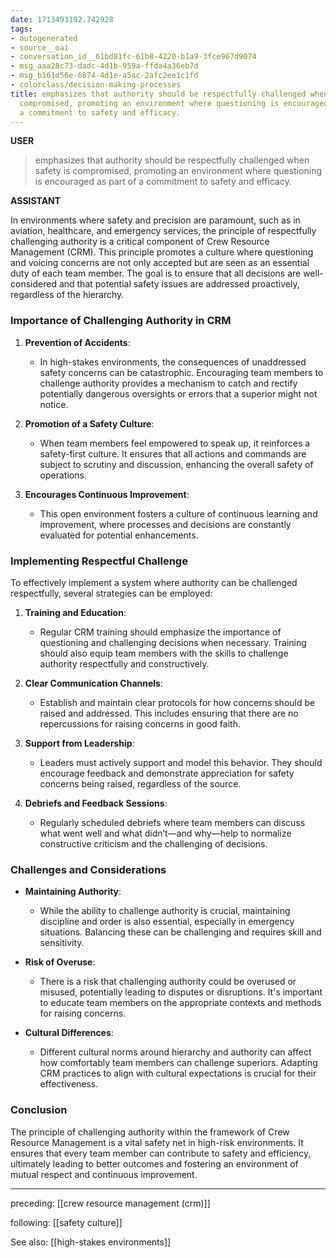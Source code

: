 ```yaml
---
date: 1713493192.742928
tags:
- autogenerated
- source__oai
- conversation_id__61bd81fc-61b8-4220-b1a9-3fce967d9074
- msg_aaa28c73-dadc-4d1b-959a-ffda4a36eb7d
- msg_b161d56e-6874-4d1e-a5ac-2afc2ee1c1fd
- colorclass/decision-making-processes
title: emphasizes that authority should be respectfully challenged when safety is
  compromised, promoting an environment where questioning is encouraged as part of
  a commitment to safety and efficacy.
---
```


**USER**

>emphasizes that authority should be respectfully challenged when safety is compromised, promoting an environment where questioning is encouraged as part of a commitment to safety and efficacy.


**ASSISTANT**

In environments where safety and precision are paramount, such as in aviation, healthcare, and emergency services, the principle of respectfully challenging authority is a critical component of Crew Resource Management (CRM). This principle promotes a culture where questioning and voicing concerns are not only accepted but are seen as an essential duty of each team member. The goal is to ensure that all decisions are well-considered and that potential safety issues are addressed proactively, regardless of the hierarchy.

### Importance of Challenging Authority in CRM

1. **Prevention of Accidents**:
   - In high-stakes environments, the consequences of unaddressed safety concerns can be catastrophic. Encouraging team members to challenge authority provides a mechanism to catch and rectify potentially dangerous oversights or errors that a superior might not notice.

2. **Promotion of a Safety Culture**:
   - When team members feel empowered to speak up, it reinforces a safety-first culture. It ensures that all actions and commands are subject to scrutiny and discussion, enhancing the overall safety of operations.

3. **Encourages Continuous Improvement**:
   - This open environment fosters a culture of continuous learning and improvement, where processes and decisions are constantly evaluated for potential enhancements.

### Implementing Respectful Challenge

To effectively implement a system where authority can be challenged respectfully, several strategies can be employed:

1. **Training and Education**:
   - Regular CRM training should emphasize the importance of questioning and challenging decisions when necessary. Training should also equip team members with the skills to challenge authority respectfully and constructively.

2. **Clear Communication Channels**:
   - Establish and maintain clear protocols for how concerns should be raised and addressed. This includes ensuring that there are no repercussions for raising concerns in good faith.

3. **Support from Leadership**:
   - Leaders must actively support and model this behavior. They should encourage feedback and demonstrate appreciation for safety concerns being raised, regardless of the source.

4. **Debriefs and Feedback Sessions**:
   - Regularly scheduled debriefs where team members can discuss what went well and what didn’t—and why—help to normalize constructive criticism and the challenging of decisions.

### Challenges and Considerations

- **Maintaining Authority**:
   - While the ability to challenge authority is crucial, maintaining discipline and order is also essential, especially in emergency situations. Balancing these can be challenging and requires skill and sensitivity.
  
- **Risk of Overuse**:
   - There is a risk that challenging authority could be overused or misused, potentially leading to disputes or disruptions. It's important to educate team members on the appropriate contexts and methods for raising concerns.

- **Cultural Differences**:
   - Different cultural norms around hierarchy and authority can affect how comfortably team members can challenge superiors. Adapting CRM practices to align with cultural expectations is crucial for their effectiveness.

### Conclusion

The principle of challenging authority within the framework of Crew Resource Management is a vital safety net in high-risk environments. It ensures that every team member can contribute to safety and efficiency, ultimately leading to better outcomes and fostering an environment of mutual respect and continuous improvement.


---

preceding: [[crew resource management (crm)]]  


following: [[safety culture]]

See also: [[high-stakes environments]]